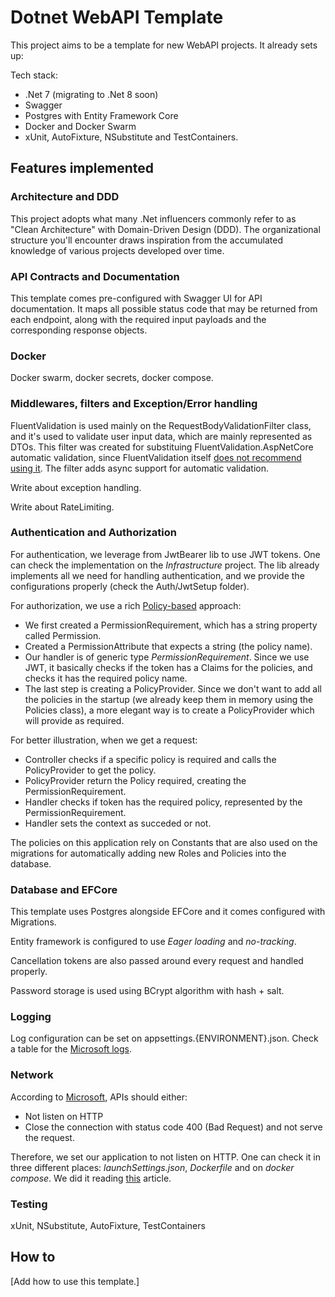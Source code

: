 # Dotnet WebAPI Template

This project aims to be a template for new WebAPI projects. It already sets up:

Tech stack:
* .Net 7 (migrating to .Net 8 soon)
* Swagger
* Postgres with Entity Framework Core
* Docker and Docker Swarm
* xUnit, AutoFixture, NSubstitute and TestContainers.

## Features implemented

### Architecture and DDD

This project adopts what many .Net influencers commonly refer to as "Clean Architecture" with Domain-Driven Design (DDD). The organizational structure you'll encounter draws inspiration from the accumulated knowledge of various projects developed over time.

### API Contracts and Documentation 

This template comes pre-configured with Swagger UI for API documentation. It maps all possible status code that may be returned from each endpoint, along with the required input payloads and the corresponding response objects.

### Docker

Docker swarm, docker secrets, docker compose.

### Middlewares, filters and Exception/Error handling

FluentValidation is used mainly on the RequestBodyValidationFilter class, and it's used to validate user input data, which are mainly represented as DTOs. This filter was created for substituing FluentValidation.AspNetCore automatic validation, since FluentValidation itself [does not recommend using it](https://docs.fluentvalidation.net/en/latest/aspnet.html). The filter adds async support for automatic validation.

Write about exception handling.

Write about RateLimiting.

### Authentication and Authorization

For authentication, we leverage from JwtBearer lib to use JWT tokens. One can check the implementation on the _Infrastructure_ project. The lib already implements all we need for handling authentication, and we provide the configurations properly (check the Auth/JwtSetup folder).

For authorization, we use a rich [Policy-based](https://learn.microsoft.com/en-us/aspnet/core/security/authorization/policies?view=aspnetcore-7.0) approach:

* We first created a PermissionRequirement, which has a string property called Permission. 
* Created a PermissionAttribute that expects a string (the policy name).
* Our handler is of generic type _PermissionRequirement_. Since we use JWT, it basically checks if the token has a Claims for the policies, and checks it has the required policy name.
* The last step is creating a PolicyProvider. Since we don't want to add all the policies in the startup (we already keep them in memory using the Policies class), a more elegant way is to create a PolicyProvider which will provide as required.

For better illustration, when we get a request:
* Controller checks if a specific policy is required and calls the PolicyProvider to get the policy.
* PolicyProvider return the Policy required, creating the PermissionRequirement.
* Handler checks if token has the required policy, represented by the PermissionRequirement.
* Handler sets the context as succeded or not.

The policies on this application rely on Constants that are also used on the migrations for automatically adding new Roles and Policies into the database. 

### Database and EFCore

This template uses Postgres alongside EFCore and it comes configured with Migrations.

Entity framework is configured to use _Eager loading_ and _no-tracking_.

Cancellation tokens are also passed around every request and handled properly.

Password storage is used using BCrypt algorithm with hash + salt.

### Logging

Log configuration can be set on appsettings.{ENVIRONMENT}.json. Check a table for the [Microsoft logs](https://learn.microsoft.com/en-us/aspnet/core/fundamentals/logging/?view=aspnetcore-7.0#aspnet-core-and-ef-core-categories).

### Network

According to [Microsoft](https://learn.microsoft.com/en-us/aspnet/core/security/enforcing-ssl?view=aspnetcore-7.0&tabs=visual-studio%2Clinux-ubuntu), APIs should either:
* Not listen on HTTP
* Close the connection with status code 400 (Bad Request) and not serve the request.

Therefore, we set our application to not listen on HTTP. One can check it in three different places: _launchSettings.json_, _Dockerfile_ and on _docker compose_. We did it reading [this](https://andrewlock.net/5-ways-to-set-the-urls-for-an-aspnetcore-app/) article.


### Testing

xUnit, NSubstitute, AutoFixture, TestContainers

## How to

[Add how to use this template.]